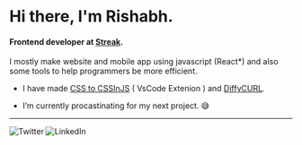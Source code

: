 

# Hi there, I'm Rishabh. 
#### Frontend developer at [Streak](https://streak.world/).

I mostly make website and mobile app using javascript (React*) and also some tools to help programmers be more efficient.

- I have made [CSS to CSSInJS](https://github.com/Rishabh-Rathod/css-to-js) ( VsCode Extenion ) and [DiffyCURL](https://rishabh-rathod.github.io/DiffyCurl/).

- I’m currently procastinating for my next project. 😅

<hr />

[<img align="left" alt="Twitter" src="https://img.shields.io/twitter/url?label=My%20Tweets&style=social&url=https%3A%2F%2Ftwitter.com%2FRathodris" />](https://twitter.com/Rathodris)
[<img align="left" alt="LinkedIn" src="https://img.shields.io/badge/Linkedin-Profile-brightgreen" />](https://www.linkedin.com/in/Rathodris/)
